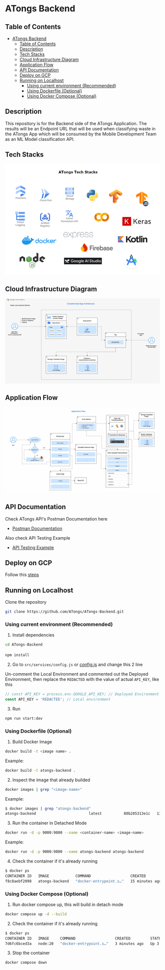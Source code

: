 # ATongs Backend

## Table of Contents

- [ATongs Backend](#atongs-backend)
  - [Table of Contents](#table-of-contents)
  - [Description](#description)
  - [Tech Stacks](#tech-stacks)
  - [Cloud Infrastructure Diagram](#cloud-infrastructure-diagram)
  - [Application Flow](#application-flow)
  - [API Documentation](#api-documentation)
  - [Deploy on GCP](#deploy-on-gcp)
  - [Running on Localhost](#running-on-localhost)
    - [Using current environment (Recommended)](#using-current-environment-recommended)
    - [Using Dockerfile (Optional)](#using-dockerfile-optional)
    - [Using Docker Compose (Optional)](#using-docker-compose-optional)

## Description
This repository is for the Backend side of the ATongs Application. The results will be an Endpoint URL that will be used when classifying waste in the ATongs App which will be consumed by the Mobile Development Team as an ML Model classification API.

## Tech Stacks

![ATongs Tech Stacks](assets/architecture/atongs-tech-stacks.png)

## Cloud Infrastructure Diagram

![ATongs Infrastructure Diagram](assets/architecture/atongs-infrastructure-diagram.gif)

## Application Flow

![ATongs Application Flow](assets/architecture/atongs-application-flow.gif)

## API Documentation

Check ATongs API's Postman Documentation here
- [Postman Documentation](https://documenter.getpostman.com/view/24299358/2sA3XSB1Ut)

Also check API Testing Example
- [API Testing Example](testing-api.md)

## Deploy on GCP

Follow this [steps](setup.md)

## Running on Localhost

Clone the repository

```bash
git clone https://github.com/ATongs/ATongs-Backend.git
```

### Using current environment (Recommended)

1. Install dependencies

```bash
cd ATongs-Backend

npm install
```

2. Go to `src/services/config.js` or [config.js](src/services/config.js#L7-L8) and change this 2 line

Un-comment the Local Environment and commented out the Deployed Environment, then replace the `REDACTED` with the value of actual `API_KEY`, like this

```js
// const API_KEY = process.env.GOOGLE_API_KEY; // Deployed Environment
const API_KEY = 'REDACTED'; // Local environment
```

3. Run

```bash
npm run start:dev
```

### Using Dockerfile (Optional)

1. Build Docker Image 

```bash
docker build -t <image name> .
```

Example: 

```bash
docker build -t atongs-backend .
```

2. Inspect the image that already builded

```bash
docker images | grep "<image-name>"
```

Example: 

```bash
$ docker images | grep "atongs-backend"
atongs-backend                        latest          80b285313e1c   13 minutes ago   2.07GB
```

3. Run the container in Detached Mode

```bash
docker run -d -p 9000:9000 --name <container-name> <image-name>
```

Example:

```bash
docker run -d -p 9000:9000 --name atongs-backend atongs-backend
```

4. Check the container if it's already running 

```bash
$ docker ps
CONTAINER ID   IMAGE            COMMAND                  CREATED          STATUS          PORTS                                       NAMES
f8c8aebf2098   atongs-backend   "docker-entrypoint.s…"   15 minutes ago   Up 15 minutes   0.0.0.0:9000->9000/tcp, :::9000->9000/tcp   atongs-backend
```


### Using Docker Compose (Optional)

1. Run docker compose up, this will build in detach mode

```bash
docker compose up -d --build
```

2. Check the container if it's already running 

```bash
$ docker ps
CONTAINER ID   IMAGE     COMMAND                  CREATED         STATUS         PORTS                                       NAMES
7d6fc6bced3a   node:20   "docker-entrypoint.s…"   3 minutes ago   Up 3 minutes   0.0.0.0:9000->9000/tcp, :::9000->9000/tcp   atongs-backend-app-1
```

3.  Stop the container
```bash
docker compose down
```